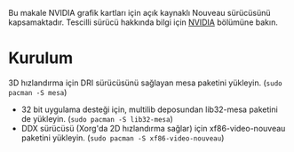 Bu makale NVIDIA grafik kartları için açık kaynaklı Nouveau sürücüsünü kapsamaktadır. Tescilli sürücü hakkında bilgi için [NVIDIA](onerilen-dosya-sistemi-duzeni.md) bölümüne bakın.

# Kurulum

3D hızlandırma için DRI sürücüsünü sağlayan mesa paketini yükleyin. (`sudo pacman -S mesa`)

- 32 bit uygulama desteği için, multilib deposundan lib32-mesa paketini de yükleyin. (`sudo pacman -S lib32-mesa`)
- DDX sürücüsü (Xorg'da 2D hızlandırma sağlar) için xf86-video-nouveau paketini yükleyin. (`sudo pacman -S xf86-video-nouveau`)
